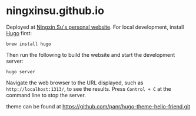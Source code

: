 # ningxinsu.github.io

Deployed at [Ningxin Su's personal website](https://ningxinsu.github.io). For local development, install [Hugo](https://gohugo.io/) first:

```shell
brew install hugo
```

Then run the following to build the website and start the development server:

```shell
hugo server
```

Navigate the web browser to the URL displayed, such as `http://localhost:1313/`, to see the results. Press `Control + C` at the command line to stop the server.

theme can be found at https://github.com/panr/hugo-theme-hello-friend.git